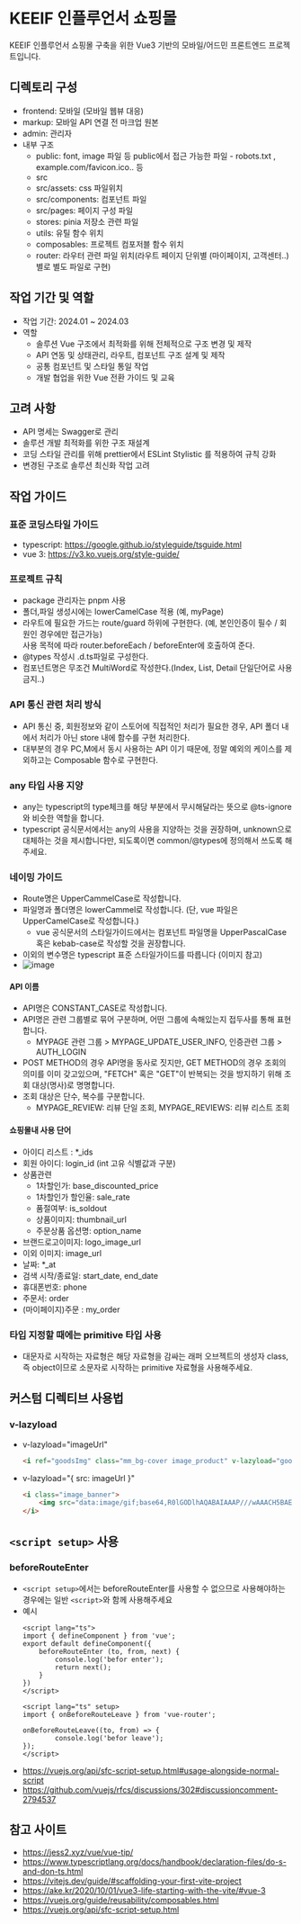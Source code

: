 # KEEIF 인플루언서 쇼핑몰
KEEIF 인플루언서 쇼핑몰 구축을 위한 Vue3 기반의 모바일/어드민 프론트엔드 프로젝트입니다.  
  
## 디렉토리 구성
+ frontend: 모바일 (모바일 웹뷰 대응)  
+ markup: 모바일 API 연결 전 마크업 원본  
+ admin: 관리자
+ 내부 구조
	- public: font, image 파일 등 public에서 접근 가능한 파일 - robots.txt , example.com/favicon.ico.. 등
	- src
	- src/assets: css 파일위치 
	- src/components: 컴포넌트 파일 
	- src/pages: 페이지 구성 파일 
	- stores: pinia 저장소 관련 파일
	- utils: 유틸 함수 위치 
	- composables: 프로젝트 컴포저블 함수 위치 
	- router: 라우터 관련 파일 위치(라우트 페이지 단위별 (마이페이지, 고객센터..) 별로 별도 파일로 구현)
  
## 작업 기간 및 역할
+ 작업 기간: 2024.01 ~ 2024.03  
+ 역할  
	- 솔루션 Vue 구조에서 최적화를 위해 전체적으로 구조 변경 및 제작  
	- API 연동 및 상태관리, 라우트, 컴포넌트 구조 설계 및 제작  
	- 공통 컴포넌트 및 스타일 통일 작업  
	- 개발 협업을 위한 Vue 전환 가이드 및 교육  

## 고려 사항  
+ API 명세는 Swagger로 관리  
+ 솔루션 개발 최적화를 위한 구조 재설계  
+ 코딩 스타일 관리를 위해 prettier에서 ESLint Stylistic 를 적용하여 규칙 강화  
+ 변경된 구조로 솔루션 최신화 작업 고려    
  
## 작업 가이드
### 표준 코딩스타일 가이드
+ typescript: https://google.github.io/styleguide/tsguide.html
+ vue 3: https://v3.ko.vuejs.org/style-guide/

### 프로젝트 규칙 
+ package 관리자는 pnpm 사용  
+ 폴더,파일 생성시에는 lowerCamelCase 적용 (예, myPage)  
+ 라우트에 필요한 가드는 route/guard 하위에 구현한다. (예, 본인인증이 필수 / 회원인 경우에만 접근가능)  
  사용 목적에 따라 router.beforeEach / beforeEnter에 호출하여 준다.  
+ @types 작성시 .d.ts파일로 구성한다.  
+ 컴포넌트명은 무조건 MultiWord로 작성한다.(Index, List, Detail 단일단어로 사용 금지..)  

### API 통신 관련 처리 방식
+ API 통신 중, 회원정보와 같이 스토어에 직접적인 처리가 필요한 경우, API 폴더 내에서 처리가 아닌 store 내에 함수를 구현 처리한다.
+ 대부분의 경우 PC,M에서 동시 사용하는 API 이기 때문에, 정말 예외의 케이스를 제외하고는 Composable 함수로 구현한다.

### any 타입 사용 지양
+ any는 typescript의 type체크를 해당 부분에서 무시해달라는 뜻으로 @ts-ignore 와 비슷한 역할을 합니다.
+ typescript 공식문서에서는 any의 사용을 지양하는 것을 권장하며, unknown으로 대체하는 것을 제시합니다만, 되도록이면 common/@types에 정의해서 쓰도록 해주세요.

### 네이밍 가이드
+ Route명은 UpperCammelCase로 작성합니다.
+ 파일명과 폴더명은 lowerCammel로 작성합니다. (단, vue 파일은 UpperCamelCase로 작성합니다.)
	- vue 공식문서의 스타일가이드에서는 컴포넌트 파일명을 UpperPascalCase 혹은 kebab-case로 작성할 것을 권장합니다.
+ 이외의 변수명은 typescript 표준 스타일가이드를 따릅니다 (이미지 참고)
+ ![image](https://user-images.githubusercontent.com/59054012/162377446-8abc01ac-0cf6-4dbb-96eb-f8cbb1751e11.png)

#### API 이름
+ API명은 CONSTANT_CASE로 작성합니다.
+ API명은 관련 그룹별로 묶어 구분하며, 어떤 그룹에 속해있는지 접두사를 통해 표현합니다.  
	- MYPAGE 관련 그룹 > MYPAGE_UPDATE_USER_INFO, 인증관련 그룹 > AUTH_LOGIN
+ POST METHOD의 경우 API명을 동사로 짓지만, GET METHOD의 경우 조회의 의미를 이미 갖고있으며, "FETCH" 혹은 "GET"이 반복되는 것을 방지하기 위해 조회 대상(명사)로 명명합니다.
+ 조회 대상은 단수, 복수를 구분합니다.  
	- MYPAGE_REVIEW: 리뷰 단일 조회, MYPAGE_REVIEWS: 리뷰 리스트 조회

#### 쇼핑몰내 사용 단어
+ 아이디 리스트 : *_ids
+ 회원 아이디: login_id (int 고유 식별값과 구분)
+ 상품관련
	- 1차할인가: base_discounted_price
	- 1차할인가 할인율: sale_rate
	- 품절여부: is_soldout
	- 상품이미지: thumbnail_url
	- 주문상품 옵션명: option_name
+ 브랜드로고이미지: logo_image_url
+ 이외 이미지: image_url
+ 날짜: *_at
+ 검색 시작/종료일: start_date, end_date
+ 휴대폰번호: phone 
+ 주문서: order
+ (마이페이지)주문 : my_order

### 타입 지정할 때에는 primitive 타입 사용
+ 대문자로 시작하는 자료형은 해당 자료형을 감싸는 래퍼 오브젝트의 생성자 class, 즉 object이므로 소문자로 시작하는 primitive 자료형을 사용해주세요.

## 커스텀 디렉티브 사용법
### v-lazyload
+ v-lazyload="imageUrl"
	```html
	<i ref="goodsImg" class="mm_bg-cover image_product" v-lazyload="goods.thumbnailUrl"></i>
	```
+ v-lazyload="{ src: imageUrl }"
	```html
	<i class="image_banner">
		<img src="data:image/gif;base64,R0lGODlhAQABAIAAAP///wAAACH5BAEAAAAALAAAAAABAAEAAAICRAEAOw==" v-lazyload="{ src: 'https://publish.mmonstar.co.kr/thenature/shop_2021/mobile/image/_sample/prod_category_banner.png' }" alt="이미지 대체텍스트">
	</i>
	```

## ```<script setup>``` 사용
### beforeRouteEnter
+ ```<script setup>```에서는 beforeRouteEnter를 사용할 수 없으므로 사용해야하는 경우에는 일반 ```<script>```와 함께 사용해주세요
+ 예시
	```vue
	<script lang="ts">
	import { defineComponent } from 'vue';
	export default defineComponent({
		beforeRouteEnter (to, from, next) {
			console.log('befor enter');
			return next();
		}
	})
	</script>

	<script lang="ts" setup>
	import { onBeforeRouteLeave } from 'vue-router';

	onBeforeRouteLeave((to, from) => {
			console.log('befor leave');
	});
	</script>
	```
+ https://vuejs.org/api/sfc-script-setup.html#usage-alongside-normal-script
+ https://github.com/vuejs/rfcs/discussions/302#discussioncomment-2794537


## 참고 사이트
+ https://jess2.xyz/vue/vue-tip/
+ https://www.typescriptlang.org/docs/handbook/declaration-files/do-s-and-don-ts.html
+ https://vitejs.dev/guide/#scaffolding-your-first-vite-project
+ https://ake.kr/2020/10/01/vue3-life-starting-with-the-vite/#vue-3
+ https://vuejs.org/guide/reusability/composables.html
+ https://vuejs.org/api/sfc-script-setup.html
